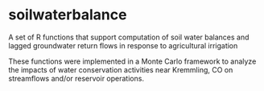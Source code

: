 # soilwaterbalance
A set of R functions that support computation of soil water balances and lagged groundwater return flows in response to agricultural irrigation


These functions were implemented in a Monte Carlo framework to analyze the impacts of water conservation activities near Kremmling, CO on streamflows and/or reservoir operations.
